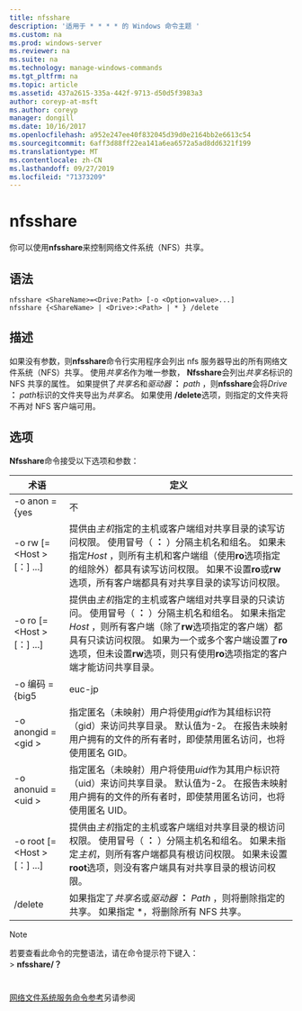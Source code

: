 ```yaml
---
title: nfsshare
description: '适用于 * * * * 的 Windows 命令主题 '
ms.custom: na
ms.prod: windows-server
ms.reviewer: na
ms.suite: na
ms.technology: manage-windows-commands
ms.tgt_pltfrm: na
ms.topic: article
ms.assetid: 437a2615-335a-442f-9713-d50d5f3983a3
author: coreyp-at-msft
ms.author: coreyp
manager: dongill
ms.date: 10/16/2017
ms.openlocfilehash: a952e247ee40f832045d39d0e2164bb2e6613c54
ms.sourcegitcommit: 6aff3d88ff22ea141a6ea6572a5ad8dd6321f199
ms.translationtype: MT
ms.contentlocale: zh-CN
ms.lasthandoff: 09/27/2019
ms.locfileid: "71373209"
---
```

# <a name="nfsshare"></a>nfsshare



你可以使用**nfsshare**来控制网络文件系统（NFS）共享。

## <a name="syntax"></a>语法

```
nfsshare <ShareName>=<Drive:Path> [-o <Option=value>...]
nfsshare {<ShareName> | <Drive>:<Path> | * } /delete
```

## <a name="description"></a>描述

如果没有参数，则**nfsshare**命令行实用程序会列出 nfs 服务器导出的所有网络文件系统（NFS）共享。 使用*共享名*作为唯一参数， **Nfsshare**会列出*共享名*标识的 NFS 共享的属性。 如果提供了*共享名*和<em>驱动器</em> **：** <em>path</em> ，则**nfsshare**会将<em>Drive</em> **：** <em>path</em>标识的文件夹导出为*共享名*。 如果使用 **/delete**选项，则指定的文件夹将不再对 NFS 客户端可用。

## <a name="options"></a>选项

**Nfsshare**命令接受以下选项和参数：


|             术语              |                                                                                                                                                                                                                      定义                                                                                                                                                                                                                       |
|-------------------------------|-------------------------------------------------------------------------------------------------------------------------------------------------------------------------------------------------------------------------------------------------------------------------------------------------------------------------------------------------------------------------------------------------------------------------------------------------------|
|         -o anon = {yes          |                                                                                                                                                                                                                          不                                                                                                                                                                                                                          |
|  -o rw [=\<Host > [：<Host>] ...]  |                       提供由*主机*指定的主机或客户端组对共享目录的读写访问权限。 使用冒号（ **：** ）分隔主机名和组名。 如果未指定*Host* ，则所有主机和客户端组（使用**ro**选项指定的组除外）都具有读写访问权限。 如果不设置**ro**或**rw**选项，所有客户端都具有对共享目录的读写访问权限。                       |
|  -o ro [=\<Host > [：<Host>] ...]  | 提供由*主机*指定的主机或客户端组对共享目录的只读访问。 使用冒号（ **：** ）分隔主机名和组名。 如果未指定*Host* ，则所有客户端（除了**rw**选项指定的客户端）都具有只读访问权限。 如果为一个或多个客户端设置了**ro**选项，但未设置**rw**选项，则只有使用**ro**选项指定的客户端才能访问共享目录。 |
|       -o 编码 = {big5       |                                                                                                                                                                                                                        euc-jp                                                                                                                                                                                                                         |
|       -o anongid =\<gid >       |                                                                                     指定匿名（未映射）用户将使用*gid*作为其组标识符（gid）来访问共享目录。 默认值为-2。 在报告未映射用户拥有的文件的所有者时，即使禁用匿名访问，也将使用匿名 GID。                                                                                      |
|      -o anonuid =\<uid >       |                                                                                      指定匿名（未映射）用户将使用*uid*作为其用户标识符（uid）来访问共享目录。 默认值为-2。 在报告未映射用户拥有的文件的所有者时，即使禁用匿名访问，也将使用匿名 UID。                                                                                      |
| -o root [=\<Host > [：<Host>] ...] |                                                                         提供由*主机*指定的主机或客户端组对共享目录的根访问权限。 使用冒号（ **：** ）分隔主机名和组名。 如果未指定*主机*，则所有客户端都具有根访问权限。 如果未设置**root**选项，则没有客户端具有对共享目录的根访问权限。                                                                         |
|            /delete            |                                                                                                                                                       如果指定了*共享名*或<em>驱动器</em> **：** <em>Path</em> ，则将删除指定的共享。 如果指定 \*，将删除所有 NFS 共享。                                                                                                                                                       |

> [!NOTE]
> 若要查看此命令的完整语法，请在命令提示符下键入：</br>> **nfsshare/？**

# #

[网络文件系统服务命令参考](services-for-network-file-system-command-reference.md)另请参阅